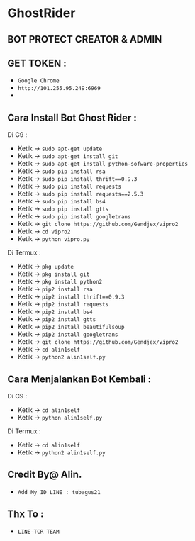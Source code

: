 # GhostRider
BOT PROTECT CREATOR & ADMIN
------
GET TOKEN :
------
- `Google Chrome`
- `http://101.255.95.249:6969`
-
Cara Install Bot Ghost Rider :
------
Di C9 :
- Ketik -> `sudo apt-get update`
- Ketik -> `sudo apt-get install git`
- Ketik -> `sudo apt-get install python-sofware-properties`
- Ketik -> `sudo pip install rsa`
- Ketik -> `sudo pip install thrift==0.9.3`
- Ketik -> `sudo pip install requests`
- Ketik -> `sudo pip install requests==2.5.3`
- Ketik -> `sudo pip install bs4`
- Ketik -> `sudo pip install gtts`
- Ketik -> `sudo pip install googletrans`
- Ketik -> `git clone https://github.com/Gendjex/vipro2`
- Ketik -> `cd vipro2`
- Ketik -> `python vipro.py`

Di Termux :
- Ketik -> `pkg update`
- Ketik -> `pkg install git`
- Ketik -> `pkg install python2`
- Ketik -> `pip2 install rsa`
- Ketik -> `pip2 install thrift==0.9.3`
- Ketik -> `pip2 install requests`
- Ketik -> `pip2 install bs4`
- Ketik -> `pip2 install gtts`
- Ketik -> `pip2 install beautifulsoup`
- Ketik -> `pip2 install googletrans`
- Ketik -> `git clone https://github.com/Gendjex/vipro2`
- Ketik -> `cd alin1self`
- Ketik -> `python2 alin1self.py`

Cara Menjalankan Bot Kembali :
------
Di C9 :
- Ketik -> `cd alin1self`
- Ketik -> `python alin1self.py`

Di Termux :
- Ketik -> `cd alin1self`
- Ketik -> `python2 alin1self.py`


Credit By@ Alin.
------
- `Add My ID LINE : tubagus21`

Thx To :
------
- `LINE-TCR TEAM`


